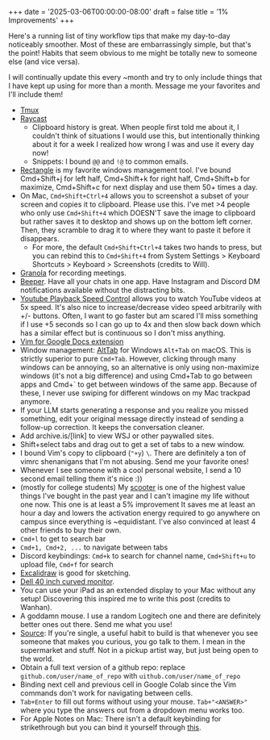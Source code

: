 +++
date = '2025-03-06T00:00:00-08:00'
draft = false
title = '1% Improvements'
+++


Here's a running list of tiny workflow tips that make my day-to-day noticeably smoother. 
Most of these are embarrassingly simple, but that's the point!
Habits that seem obvious to me might be totally new to someone else (and vice versa).

I will continually update this every ~month and try to only include things that I have kept up using for more than a month. 
Message me your favorites and I'll include them!

- [Tmux](https://www.redhat.com/en/blog/introduction-tmux-linux)
- [Raycast](https://www.raycast.com/)
   - Clipboard history is great. When people first told me about it, I couldn't think of situations I would use this, but intentionally thinking about it for a week I realized how wrong I was and use it every day now!
   - Snippets: I bound `@@` and `!@` to common emails. 
- [Rectangle](https://rectangleapp.com/) is my favorite windows management tool. I've bound Cmd+Shift+j for left half, Cmd+Shift+k for right half, Cmd+Shift+b for maximize, Cmd+Shift+c for next display and use them 50+ times a day. 
- On Mac, `Cmd+Shift+Ctrl+4` allows you to screenshot a subset of your screen and copies it to clipboard. 
Please use this. 
I've met >4 people who only use `Cmd+Shift+4` which DOESN'T save the image to clipboard but rather saves it to desktop and shows up on the bottom left corner.
Then, they scramble to drag it to where they want to paste it before it disappears. 
   - For more, the default `Cmd+Shift+Ctrl+4` takes two hands to press, but you can rebind this to `Cmd+Shift+4` from System Settings > Keyboard Shortcuts > Keyboard > Screenshots (credits to Will).
- [Granola](https://www.granola.ai/) for recording meetings.
- [Beeper](https://www.beeper.com/). Have all your chats in one app. Have Instagram and Discord DM notifications available without the distracting bits.
- [Youtube Playback Speed Control](https://chromewebstore.google.com/detail/youtube-playback-speed-co/hdannnflhlmdablckfkjpleikpphncik?hl=en-US) allows you to watch YouTube videos at 5x speed. It's also nice to increase/decrease video speed arbitrarily with +/- buttons. Often, I want to go faster but am scared I'll miss something if I use +5 seconds so I can go up to 4x and then slow back down which has a similar effect but is continuous so I don't miss anything.
- [Vim for Google Docs extension](https://github.com/vncntt/vimdocs)
- Window management: [AltTab](https://alt-tab-macos.netlify.app/) for Windows `Alt+Tab` on macOS. 
This is strictly superior to pure `Cmd+Tab`. 
However, clicking through many windows can be annoying, so an alternative is only using non-maximize windows (it's not a big difference) and using Cmd+Tab to go between apps and Cmd+` to get between windows of the same app. 
Because of these, I never use swiping for different windows on my Mac trackpad anymore.  
- If your LLM starts generating a response and you realize you missed something, edit your original message directly instead of sending a follow-up correction. It keeps the conversation cleaner.
- Add archive.is/[link] to view WSJ or other paywalled sites.
- Shift+select tabs and drag out to get a set of tabs to a new window.
- I bound Vim's copy to clipboard (`"+y`) `\`. There are definitely a ton of vimrc shenanigans that I'm not abusing. Send me your favorite ones!
- Whenever I see someone with a cool personal website, I send a 10 second email telling them it's nice :))
- (mostly for college students) My [scooter](https://www.amazon.com/dp/B0B5ZSLHG2?ref=ppx_yo2ov_dt_b_fed_asin_title) is one of the highest value things I've bought in the past year and I can't imagine my life without one now.
This one is at least a 5% improvement
It saves me at least an hour a day and lowers the activation energy required to go anywhere on campus since everything is ~equidistant.
I've also convinced at least 4 other friends to buy their own.
- `Cmd+l` to get to search bar
- `Cmd+1, Cmd+2, ...` to navigate between tabs
- Discord keybindings: `Cmd+k` to search for channel name, `Cmd+Shift+u` to upload file, `Cmd+f` for search
- [Excalidraw](https://excalidraw.com/) is good for sketching.
- [Dell 40 inch curved monitor](https://www.dell.com/en-us/shop/dell-ultrasharp-40-curved-thunderbolt-hub-monitor-u4025qw/apd/210-bmdp/monitors-monitor-accessories). 
- You can use your iPad as an extended display to your Mac without any setup! Discovering this inspired me to write this post (credits to Wanhan).
- A goddamn mouse. I use a random Logitech one and there are definitely better ones out there. Send me what you use!
- [Source](https://substack.com/@henrikkarlsson/note/c-108623056): If you're single, a useful habit to build is that whenever you see someone that makes you curious, you go talk to them. I mean in the supermarket and stuff. Not in a pickup artist way, but just being open to the world.
- Obtain a full text version of a github repo: replace `github.com/user/name_of_repo` with `uithub.com/user/name_of_repo`
- Binding next cell and previous cell in Google Colab since the Vim commands don't work for navigating between cells.
- `Tab+Enter` to fill out forms without using your mouse. `Tab+"<ANSWER>"` where you type the answers out from a dropdown menu works too.
- For Apple Notes on Mac: There isn't a default keybinding for strikethrough but you can bind it yourself through [this](https://www.reddit.com/r/iphone/comments/z4kd77/comment/kqc620n/?utm_source=share&utm_medium=web3x&utm_name=web3xcss&utm_term=1&utm_content=share_button).


<!-- Pending: 
Obsidian -->